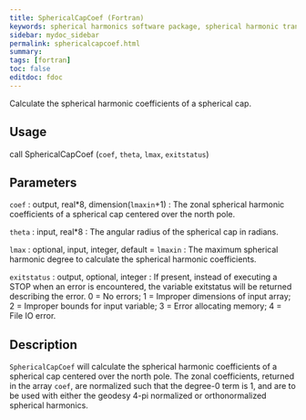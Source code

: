 ```yaml
---
title: SphericalCapCoef (Fortran)
keywords: spherical harmonics software package, spherical harmonic transform, legendre functions, multitaper spectral analysis, fortran, Python, gravity, magnetic field
sidebar: mydoc_sidebar
permalink: sphericalcapcoef.html
summary:
tags: [fortran]
toc: false
editdoc: fdoc
---
```


Calculate the spherical harmonic coefficients of a spherical cap.

## Usage

call SphericalCapCoef (`coef`, `theta`, `lmax`, `exitstatus`)

## Parameters

`coef` : output, real\*8, dimension(`lmaxin`+1)
:   The zonal spherical harmonic coefficients of a spherical cap centered over the north pole.

`theta` : input, real\*8
:   The angular radius of the spherical cap in radians.

`lmax` : optional, input, integer, default = `lmaxin`
:   The maximum spherical harmonic degree to calculate the spherical harmonic coefficients.

`exitstatus` : output, optional, integer
:   If present, instead of executing a STOP when an error is encountered, the variable exitstatus will be returned describing the error. 0 = No errors; 1 = Improper dimensions of input array; 2 = Improper bounds for input variable; 3 = Error allocating memory; 4 = File IO error.

## Description

`SphericalCapCoef` will calculate the spherical harmonic coefficients of a spherical cap centered over the north pole. The zonal coefficients, returned in the array `coef`, are normalized such that the degree-0 term is 1, and are to be used with either the geodesy 4-pi normalized or orthonormalized spherical harmonics.
